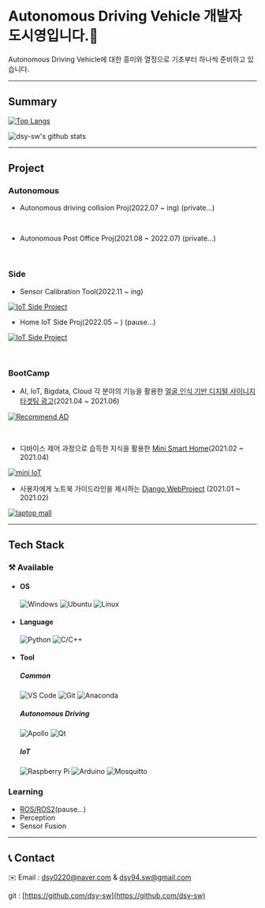 # Autonomous Driving Vehicle 개발자 도시영입니다.👋

Autonomous Driving Vehicle에 대한 흥미와 열정으로 기초부터 하나씩 준비하고 있습니다. 

---

## Summary

 [![Top Langs](https://github-readme-stats.vercel.app/api/top-langs/?username=dsy-sw&layout=compact)](https://github.com/anuraghazra/github-readme-stats)

 ![dsy-sw's github stats](https://github-readme-stats.vercel.app/api?username=dsy-sw&show_icons=true)




---

## Project

### Autonomous
- Autonomous driving collision Proj(2022.07 ~ ing) (private...)
<br>

- Autonomous Post Office Proj(2021.08 ~ 2022.07) (private...)

<br>


### Side

- Sensor Calibration Tool(2022.11 ~ ing)

[![IoT Side Project](https://github-readme-stats.vercel.app/api/pin/?username=dsy-sw&repo=sensor_calibration_tool)](https://github.com/dsy-sw/sensor_calibration_tool)
<br>
- Home IoT Side Proj(2022.05 ~ ) (pause...)

[![IoT Side Project](https://github-readme-stats.vercel.app/api/pin/?username=umsSubProject&repo=IoT)](https://github.com/umsSubProject/IoT) 

<br>

### BootCamp



- AI, IoT, Bigdata, Cloud 각 분야의 기능을 활용한 [얼굴 인식 기반 디지털 사이니지 타겟팅 광고](https://github.com/JFusionProject/IoT_code)(2021.04 ~ 2021.06)

[![Recommend AD](https://github-readme-stats.vercel.app/api/pin/?username=JFusionProject&repo=IoT_code)](https://github.com/JFusionProject/IoT_code)

<br>


- 디바이스 제어 과정으로 습득한 지식을 활용한 [Mini Smart Home](https://github.com/dsy-sw/iot-project)(2021.02 ~ 2021.04)

[![mini IoT](https://github-readme-stats.vercel.app/api/pin/?username=dsy-sw&repo=iot-project)](https://github.com/dsy-sw/iot-project)
<br>

- 사용자에게 노트북  가이드라인을 제시하는 [Django WebProject](https://github.com/dsy-sw/web_proj.git) (2021.01 ~ 2021.02)

[![laptop mall](https://github-readme-stats.vercel.app/api/pin/?username=dsy-sw&repo=web_proj)](https://github.com/dsy-sw/web_proj.git) 



---
## Tech Stack


### ⚒️ Available

- #### OS

    ![Windows](http://img.shields.io/badge/-Windows-0078D6?style=flat-square&logo=windows&logoColor=windows) ![Ubuntu](https://img.shields.io/badge/Ubuntu-E95420?style=flat-square&logo=Ubuntu&logoColor=white) ![Linux](https://img.shields.io/badge/linux-FCC624?style=flat-square&logo=Linux&logoColor=black)
- #### Language


    ![Python](http://img.shields.io/badge/-Python-3776AB?style=flat-square&logo=python&logoColor=ffffff) ![C/C++](http://img.shields.io/badge/-C/C%2B%2B-whitee?style=flat-square&logo=cplusplus&logoColor=cplusplus)



- #### Tool

    ##### **Common**

    ![VS Code](http://img.shields.io/badge/-VS%20Code-007ACC?style=flat-square&logo=visual-studio-code&logoColor=ffffff) ![Git](https://img.shields.io/badge/Git-F05032?style=flat-square&logo=Git&logoColor=white) ![Anaconda](https://img.shields.io/badge/Anaconda-44A833?style=flat-square&logo=Anaconda&logoColor=white)

     

    ##### **Autonomous Driving**
    ![Apollo](http://img.shields.io/badge/-Apollo-311C87?style=flat-square&logo=Apollo-GraphQL&logoColor=Apollo-GraphQL) ![Qt](http://img.shields.io/badge/-Qt-41CD52?style=flat-square&logo=Qt&logoColor=ffffff)
    
    
    ##### **IoT**
    
    ![Raspberry Pi](http://img.shields.io/badge/-Raspberry_Pi-A22846?style=flat-square&logo=raspberrypi&logoColor=raspberrypi) ![Arduino](http://img.shields.io/badge/-Arduino-00979D?style=flat-square&logo=arduino&logoColor=ffffff) ![Mosquitto](http://img.shields.io/badge/-Mosquitto-3C5280?style=flat-square&logo=Eclipse-Mosquitto&logoColor=Eclipse-Mosquitto)


### Learning
    
- [ROS/ROS2](https://www.notion.so/ROS2-Framework-b4e78c4e7c144c8492c1ec0eb3cab66a)(pause...)
- Perception
- Sensor Fusion


---
## 📞 Contact



✉️ Email : dsy0220@naver.com & dsy94.sw@gmail.com

git : [https://github.com/dsy-sw](https://github.com/dsy-sw)
